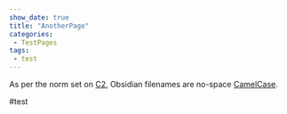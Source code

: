 ```yaml
---
show_date: true
title: "AnotherPage"
categories:
 - TestPages
tags:
 - test
---
```

As per the norm set on  [C2](https://wiki.c2.com/), Obsidian filenames are no-space [CamelCase](https://wiki.c2.com/?CamelCase).

#test

<!-- Modified 2024-03-29:00:46:28 -->
